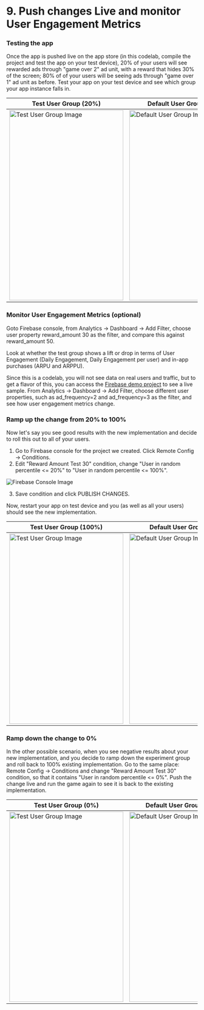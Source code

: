 # 9. Push changes Live and monitor User Engagement Metrics

### Testing the app

Once the app is pushed live on the app store (in this codelab, compile the project and test the app on your test device), 20% of your users will see rewarded ads through "game over 2" ad unit, with a reward that hides 30% of the screen; 80% of of your users will be seeing ads through "game over 1" ad unit as before. Test your app on your test device and see which group your app instance falls in.

| Test User Group (20%) | Default User Group (80%) |
|-----------------------| ------------------------ |
|<img src="https://codelabs.developers.google.com/codelabs/firebase-monetization/img/1d81020081f750a6.png" alt="Test User Group Image" width="300" height="500" class="medium"/>|<img src="https://codelabs.developers.google.com/codelabs/firebase-monetization/img/5d6f8c9816b51474.png" alt="Default User Group Image" width="300" height="500" class="medium"/>|

### Monitor User Engagement Metrics (optional)

Goto Firebase console, from Analytics -> Dashboard -> Add Filter, choose user property reward_amount 30 as the filter, and compare this against reward_amount 50.

Look at whether the test group shows a lift or drop in terms of User Engagement (Daily Engagement, Daily Engagement per user) and in-app purchases (ARPU and ARPPU).

Since this is a codelab, you will not see data on real users and traffic, but to get a flavor of this, you can access the [Firebase demo project](https://support.google.com/firebase/answer/7157552) to see a live sample. From Analytics -> Dashboard -> Add Filter, choose different user properties, such as ad_frequency=2 and ad_frequency=3 as the filter, and see how user engagement metrics change.

### Ramp up the change from 20% to 100%

Now let's say you see good results with the new implementation and decide to roll this out to all of your users.

1.  Go to Firebase console for the project we created. Click Remote Config -> Conditions.
2.  Edit "Reward Amount Test 30" condition, change "User in random percentile <= 20%" to "User in random percentile <= 100%".

  ![Firebase Console Image](https://codelabs.developers.google.com/codelabs/firebase-monetization/img/b2aa921d301a89f8.png)

3.  Save condition and click PUBLISH CHANGES.

Now, restart your app on test device and you (as well as all your users) should see the new implementation.

| Test User Group (100%) | Default User Group (0%) |
|-----------------------| ------------------------ |
|<img src="https://codelabs.developers.google.com/codelabs/firebase-monetization/img/1d81020081f750a6.png" alt="Test User Group Image" width="300" height="500" class="medium"/>|<img src="https://codelabs.developers.google.com/codelabs/firebase-monetization/img/5d6f8c9816b51474.png" alt="Default User Group Image" width="300" height="500" class="medium"/>|

### Ramp down the change to 0%

In the other possible scenario, when you see negative results about your new implementation, and you decide to ramp down the experiment group and roll back to 100% existing implementation. Go to the same place: Remote Config -> Conditions and change "Reward Amount Test 30" condition, so that it contains "User in random percentile <= 0%". Push the change live and run the game again to see it is back to the existing implementation.

| Test User Group (0%) | Default User Group (100%) |
|-----------------------| ------------------------ |
|<img src="https://codelabs.developers.google.com/codelabs/firebase-monetization/img/1d81020081f750a6.png" alt="Test User Group Image" width="300" height="500" class="medium"/>|<img src="https://codelabs.developers.google.com/codelabs/firebase-monetization/img/5d6f8c9816b51474.png" alt="Default User Group Image" width="300" height="500" class="medium"/>|
